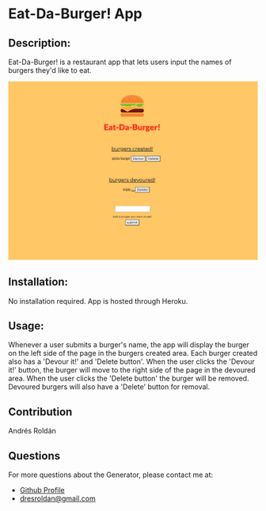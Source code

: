# Eat-Da-Burger! App

 ## Description:
  Eat-Da-Burger! is a restaurant app that lets users input the names of burgers they'd like to eat.

![Eat-Da-Burger App](/public/assets/img/eatdaburgerapp.png)
 
 ## Installation:
  No installation required. App is hosted through Heroku.
  
 
  ## Usage:
  Whenever a user submits a burger's name, the app will display the burger on the left side of the page in the burgers created area. Each burger created also has a 'Devour it!' and 'Delete button'. When the user clicks the 'Devour it!' button, the burger will move to the right side of the page in the devoured area. When the user clicks the 'Delete button' the burger will be removed. Devoured burgers will also have a 'Delete' button for removal. 
  ## Contribution
  Andrés Roldán


  ## Questions
  For more questions about the Generator, please contact me at:
  
  * [Github Profile](http://github.com/dresroldan)
  * dresroldan@gmail.com
      
  
